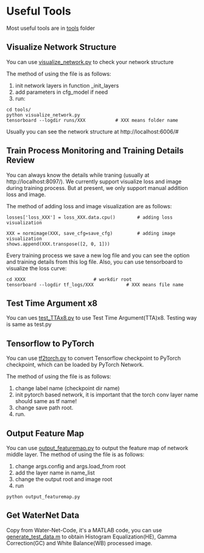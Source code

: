 # Useful Tools 

Most useful tools are in [tools](../tools/) folder

## Visualize Network Structure

You can use [visualize_network.py](../tools/visualize_network.py) to check your network structure 

The method of using the file is as follows:

1. init network layers in function _init_layers
2. add parameters in cfg_model if need
3. run:

```
cd tools/
python visualize_network.py
tensorboard --logdir runs/XXX 			# XXX means folder name
```
Usually you can see the network structure at http://localhost:6006/#

## Train Process Monitoring and Training Details Review

You can always know the details while traning (usually at http://localhost:8097/). We currently support visualize loss and image during training process. But at present, we only support manual addition loss and image.

The method of adding loss and image visualization are as follows:
```
losses['loss_XXX'] = loss_XXX.data.cpu()		# adding loss visualization

XXX = normimage(XXX, save_cfg=save_cfg) 		# adding image visualization
shows.append(XXX.transpose([2, 0, 1]))

```


Every training process we save a new log file and you can see the option and training details from this log file. Also, you can use tensorboard to visualize the loss curve:
```
cd XXXX							# workdir root
tensorboard --logdir tf_logs/XXX			# XXX means file name
```
## Test Time Argument x8 

You can ues [test_TTAx8.py](../test_TTAx8.py) to use Test Time Argument(TTA)x8. Testing way is same as test.py

## Tensorflow to PyTorch

You can use [tf2torch.py](../tf2torch.py) to convert Tensorflow checkpoint to PyTorch checkpoint, which can be loaded by PyTorch Network.

The method of using the file is as follows:
1. change label name (checkpoint dir name)
2. init pytorch based network, it is important that the torch conv layer name should same as tf name!
3. change save path root.
4. run.

## Output Feature Map

You can use [output_featuremap.py](../tools/output_featuremap.py) to output the feature map of network middle layer.
The method of using the file is as follows:
1. change args.config and args.load_from root
2. add the layer name in name_list
3. change the output root and image root
4. run 
```
python output_featuremap.py
```
## Get WaterNet Data

Copy from Water-Net-Code, it's a MATLAB code, you can use [generate_test_data.m](../tools/get_waternet_data/generate_test_data.m) to obtain Histogram Equalization(HE), Gamma Correction(GC) and White Balance(WB) processed image.








